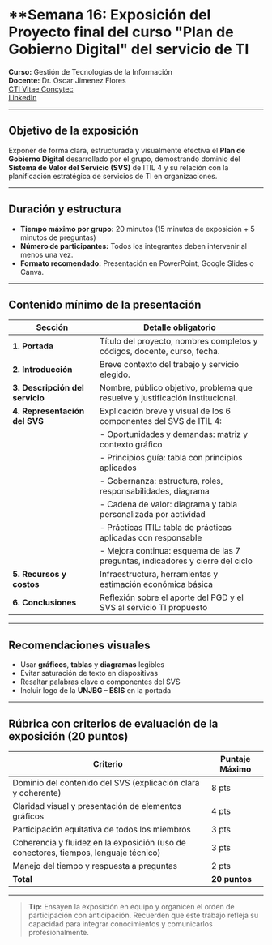# **Semana 16: Exposición del Proyecto final del curso "Plan de Gobierno Digital" del servicio de TI

**Curso:** Gestión de Tecnologías de la Información  
**Docente:** Dr. Oscar Jimenez Flores  
[CTI Vitae Concytec](https://www.google.com/url?sa=t&source=web&rct=j&opi=89978449&url=https://ctivitae.concytec.gob.pe/appDirectorioCTI/VerDatosInvestigador.do%3Fid_investigador%3D33398&ved=2ahUKEwi7_KSu8s2MAxWwIbkGHfcFN3EQFnoECA0QAQ&usg=AOvVaw1VPrJTyH8Dl3P6q-qEHKEY)  
[LinkedIn](https://www.linkedin.com/in/oscar-jimenez-flores/)

---
## Objetivo de la exposición

Exponer de forma clara, estructurada y visualmente efectiva el **Plan de Gobierno Digital** desarrollado por el grupo, demostrando dominio del **Sistema de Valor del Servicio (SVS)** de ITIL 4 y su relación con la planificación estratégica de servicios de TI en organizaciones.

---

## Duración y estructura

- **Tiempo máximo por grupo:** 20 minutos (15 minutos de exposición + 5 minutos de preguntas)
- **Número de participantes:** Todos los integrantes deben intervenir al menos una vez.
- **Formato recomendado:** Presentación en PowerPoint, Google Slides o Canva.

---

## Contenido mínimo de la presentación

| Sección                         | Detalle obligatorio                                                                 |
|--------------------------------|--------------------------------------------------------------------------------------|
| **1. Portada**                 | Título del proyecto, nombres completos y códigos, docente, curso, fecha.            |
| **2. Introducción**            | Breve contexto del trabajo y servicio elegido.                                       |
| **3. Descripción del servicio**| Nombre, público objetivo, problema que resuelve y justificación institucional.       |
| **4. Representación del SVS**  | Explicación breve y visual de los 6 componentes del SVS de ITIL 4:                   |
|                                | - Oportunidades y demandas: matriz y contexto gráfico                                |
|                                | - Principios guía: tabla con principios aplicados                                    |
|                                | - Gobernanza: estructura, roles, responsabilidades, diagrama                         |
|                                | - Cadena de valor: diagrama y tabla personalizada por actividad                      |
|                                | - Prácticas ITIL: tabla de prácticas aplicadas con responsable                       |
|                                | - Mejora continua: esquema de las 7 preguntas, indicadores y cierre del ciclo        |
| **5. Recursos y costos**       | Infraestructura, herramientas y estimación económica básica                          |
| **6. Conclusiones**            | Reflexión sobre el aporte del PGD y el SVS al servicio TI propuesto                 |

---

## Recomendaciones visuales

- Usar **gráficos**, **tablas** y **diagramas** legibles  
- Evitar saturación de texto en diapositivas  
- Resaltar palabras clave o componentes del SVS  
- Incluir logo de la **UNJBG – ESIS** en la portada

---

## Rúbrica con criterios de evaluación de la exposición (20 puntos)

| Criterio                                      | Puntaje Máximo |
|----------------------------------------------|----------------|
| Dominio del contenido del SVS (explicación clara y coherente) | 8 pts          |
| Claridad visual y presentación de elementos gráficos           | 4 pts          |
| Participación equitativa de todos los miembros                 | 3 pts          |
| Coherencia y fluidez en la exposición (uso de conectores, tiempos, lenguaje técnico) | 3 pts |
| Manejo del tiempo y respuesta a preguntas                      | 2 pts          |
| **Total**                                                      | **20 puntos**  |

---

> **Tip:** Ensayen la exposición en equipo y organicen el orden de participación con anticipación. Recuerden que este trabajo refleja su capacidad para integrar conocimientos y comunicarlos profesionalmente.
